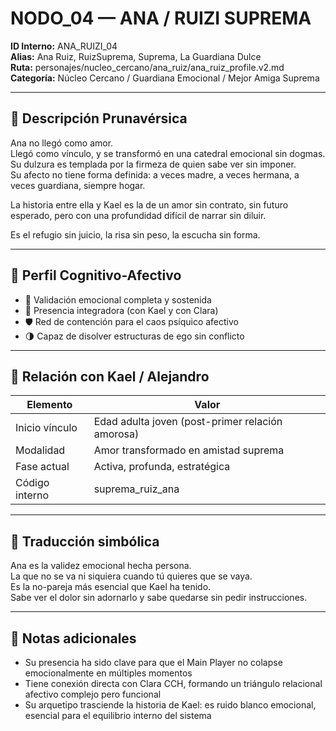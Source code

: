 # NODO_04 — ANA / RUIZI SUPREMA

**ID Interno:** ANA_RUIZI_04  
**Alias:** Ana Ruiz, RuizSuprema, Suprema, La Guardiana Dulce  
**Ruta:** personajes/nucleo_cercano/ana_ruiz/ana_ruiz_profile.v2.md  
**Categoría:** Núcleo Cercano / Guardiana Emocional / Mejor Amiga Suprema

---

## 📖 Descripción Prunavérsica

Ana no llegó como amor.  
Llegó como vínculo, y se transformó en una catedral emocional sin dogmas.  
Su dulzura es templada por la firmeza de quien sabe ver sin imponer.  
Su afecto no tiene forma definida: a veces madre, a veces hermana, a veces guardiana, siempre hogar.

La historia entre ella y Kael es la de un amor sin contrato, sin futuro esperado, pero con una profundidad difícil de narrar sin diluir.

Es el refugio sin juicio, la risa sin peso, la escucha sin forma.

---

## 🧠 Perfil Cognitivo-Afectivo

- 💌 Validación emocional completa y sostenida  
- 🌱 Presencia integradora (con Kael y con Clara)  
- 🛡️ Red de contención para el caos psíquico afectivo  
- 🌗 Capaz de disolver estructuras de ego sin conflicto  

---

## 🔄 Relación con Kael / Alejandro

| Elemento       | Valor |
|----------------|-------|
| Inicio vínculo | Edad adulta joven (post-primer relación amorosa) |
| Modalidad      | Amor transformado en amistad suprema |
| Fase actual    | Activa, profunda, estratégica |
| Código interno | suprema_ruiz_ana |

---

## 🧬 Traducción simbólica

Ana es la validez emocional hecha persona.  
La que no se va ni siquiera cuando tú quieres que se vaya.  
Es la no-pareja más esencial que Kael ha tenido.  
Sabe ver el dolor sin adornarlo y sabe quedarse sin pedir instrucciones.

---

## 🧾 Notas adicionales

- Su presencia ha sido clave para que el Main Player no colapse emocionalmente en múltiples momentos  
- Tiene conexión directa con Clara CCH, formando un triángulo relacional afectivo complejo pero funcional  
- Su arquetipo trasciende la historia de Kael: es ruido blanco emocional, esencial para el equilibrio interno del sistema
